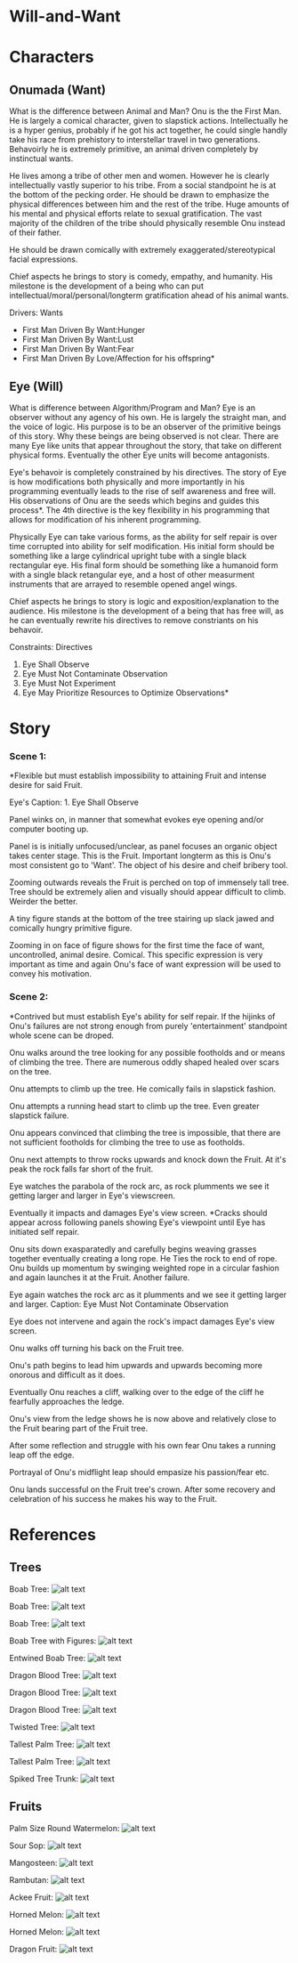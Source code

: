 # Will-and-Want

Characters
==========
Onumada (Want)
------------
What is the difference between Animal and Man?
Onu is the the First Man. He is largely a comical character, given to slapstick actions. Intellectually he is a hyper genius, probably if he got his act together, he could single handly take his race from prehistory to interstellar travel in two generations. Behavoirly he is extremely primitive, an animal driven completely by instinctual wants.  

He lives among a tribe of other men and women. However he is clearly intellectually vastly superior to his tribe. From a social standpoint he is at the bottom of the pecking order. He should be drawn to emphasize the physical differences between him and the rest of the tribe. Huge amounts of his mental and physical efforts relate to sexual gratification. The vast majority of the children of the tribe should physically resemble Onu instead of their father. 

He should be drawn comically with extremely exaggerated/stereotypical facial expressions. 

Chief aspects he brings to story is comedy, empathy, and humanity. His milestone is the development of a being who can put intellectual/moral/personal/longterm gratification ahead of his animal wants. 

Drivers: Wants
- First Man Driven By Want:Hunger
- First Man Driven By Want:Lust
- First Man Driven By Want:Fear
- First Man Driven By Love/Affection for his offspring*

Eye (Will)
--------
What is difference between Algorithm/Program and Man?
Eye is an observer without any agency of his own. He is largely the straight man, and the voice of logic. His purpose is to be an observer of the primitive beings of this story. Why these beings are being observed is not clear. There are many Eye like units that appear throughout the story, that take on different physical forms. Eventually the other Eye units will become antagonists. 

Eye's behavoir is completely constrained by his directives. The story of Eye is how modifications both physically and more importantly in his programming eventually leads to the rise of self awareness and free will. His observations of Onu are the seeds which begins and guides this process*. The 4th directive is the key flexibility in his programming that allows for modification of his inherent programming. 

Physically Eye can take various forms, as the ability for self repair is over time corrupted into ability for self modification. His initial form should be something like a large cylindrical upright tube with a single black rectangular eye. His final form should be something like a humanoid form with a single black retangular eye, and a host of other measurment instruments that are arrayed to resemble opened angel wings. 

Chief aspects he brings to story is logic and exposition/explanation to the audience. His milestone is the development of a being that has free will, as he can eventually rewrite his directives to remove constriants on his behavoir.

Constraints: Directives
1. Eye Shall Observe
2. Eye Must Not Contaminate Observation
3. Eye Must Not Experiment
4. Eye May Prioritize Resources to Optimize Observations*

Story
=====

### Scene 1:
*Flexible but must establish impossibility to attaining Fruit and intense desire for said Fruit.

Eye's Caption: 1. Eye Shall Observe

Panel winks on, in manner that somewhat evokes eye opening and/or computer booting up. 

Panel is is initially unfocused/unclear, as panel focuses an organic object takes center stage. This is the Fruit. Important longterm as this is Onu's most consistent go to 'Want'. The object of his desire and cheif bribery tool. 

Zooming outwards reveals the Fruit is perched on top of immensely tall tree. Tree should be extremely alien and visually should appear difficult to climb. Weirder the better.

A tiny figure stands at the bottom of the tree stairing up slack jawed and comically hungry primitive figure.

Zooming in on face of figure shows for the first time the face of want, uncontrolled, animal desire. Comical. This specific expression is very important as time and again Onu's face of want expression will be used to convey his motivation.

### Scene 2:
*Contrived but must establish Eye's ability for self repair. If the hijinks of Onu's failures are not strong enough from purely 'entertainment' standpoint whole scene can be droped.

Onu walks around the tree looking for any possible footholds and or means of climbing the tree. There are numerous oddly shaped healed over scars on the tree.

Onu attempts to climb up the tree. He comically fails in slapstick fashion. 

Onu attempts a running head start to climb up the tree. Even greater slapstick failure.

Onu appears convinced that climbing the tree is impossible, that there are not sufficient footholds for climbing the tree to use as footholds.

Onu next attempts to throw rocks upwards and knock down the Fruit. At it's peak the rock falls far short of the fruit. 

Eye watches the parabola of the rock arc, as rock plumments we see it getting larger and larger in Eye's viewscreen. 

Eventually it impacts and damages Eye's view screen. *Cracks should appear across following  panels showing Eye's viewpoint until Eye has initiated self repair.
 
Onu sits down exasparatedly and carefully begins weaving grasses together eventually creating a long rope. He Ties the rock to end of rope. Onu builds up momentum by swinging weighted rope in a circular fashion and again launches it at the Fruit. Another failure.

Eye again watches the rock arc as it plumments and we see it getting larger and larger. 
Caption: Eye Must Not Contaminate Observation

Eye does not intervene and again the rock's impact damages Eye's view screen.

Onu walks off turning his back on the Fruit tree. 

Onu's path begins to lead him upwards and upwards becoming more onorous and difficult as it does.

Eventually Onu reaches a cliff, walking over to the edge of the cliff he fearfully approaches the ledge.

Onu's view from the ledge shows he is now above and relatively close to the Fruit bearing part of the Fruit tree.

After some reflection and struggle with his own fear Onu takes a running leap off the edge. 

Portrayal of Onu's midflight leap should empasize his passion/fear etc.

Onu lands successful on the Fruit tree's crown. After some recovery and celebration of his success he makes his way to the Fruit.


# References  
## Trees
Boab Tree: ![alt text](https://upload.wikimedia.org/wikipedia/commons/a/a8/Adansonia_grandidieri04.jpg "Boab Tree")

Boab Tree: ![alt text](http://justfunfacts.com/wp-content/uploads/2017/06/baobab-trees.jpg "Boab Tree")

Boab Tree: ![alt text](https://i.pinimg.com/736x/5c/a7/6d/5ca76d6c50df2a70b7b37d02f0949a36--oak-tree-plants.jpg "Boab Tree")

Boab Tree with Figures: ![alt text](http://cdn1.arkive.org/media/08/086520D1-AD0B-4109-A165-55E01B521506/Presentation.Large/Avenue-of-Grandidiers-baobab-trees.jpg "Boab Tree")

Entwined Boab Tree: ![alt text](https://i.pinimg.com/736x/88/d3/b5/88d3b58d16995ba2ca3746d917b2f4df--eternal-love-madagascar.jpg "Boab Tree")

Dragon Blood Tree: ![alt text](https://i.ytimg.com/vi/F9oB_5w_6B4/maxresdefault.jpg "Dragon Blood Tree")

Dragon Blood Tree: ![alt text](http://www.johnlund.com/Images/Dragon-Blood-Eagle.jpg "Dragon Blood Tree")

Dragon Blood Tree: ![alt text](http://lh6.googleusercontent.com/-elexauzO_ag/TgZjTwVstaI/AAAAAAABfgk/OgakA5ASV6M/s720/w4rtqwedfqwdqwdqw.jpg "Dragon Blood Tree")

Twisted Tree: ![alt text](http://lh5.googleusercontent.com/-iIqxEg5cPTQ/TgZjRN0G9mI/AAAAAAABfgI/09i4XfiWTI0/s720/34t234efewrfewfwef.jpg "Twisted Tree")

Tallest Palm Tree: ![alt text](http://i.imgur.com/cgJYLYG.jpg "Twisted Tree")

Tallest Palm Tree: ![alt text](http://lh3.ggpht.com/-eKMpz4nYJLo/UefYLWhiO7I/AAAAAAAAqdE/ppy-_6aYEWA/cocora-valley-62.jpg?imgmax=800 "Twisted Tree")

Spiked Tree Trunk: ![alt text](http://media.gettyimages.com/photos/closeup-view-of-spiked-tree-picture-id558954787 "Twisted Tree")

## Fruits
Palm Size Round Watermelon: ![alt text](https://previews.123rf.com/images/usersam2007/usersam20071209/usersam2007120900024/15173406-Single-sweet-watermelon-isolated-on-white-background-Stock-Photo.jpg "Strange Fruit")

Sour Sop: ![alt text](https://listverse.com/wp-content/uploads/2011/07/screen-shot-2011-07-08-at-8-13-22-am.jpg "Strange Fruit")

Mangosteen: ![alt text](https://i0.wp.com/www.thisblogrules.com/wp-content/uploads/2014/10/Purple-mangosteen.jpg "Strange Fruit")

Rambutan: ![alt text](http://wdy.h-cdn.co/assets/cm/15/09/768x516/54ebb8037d877_-_10-rambutan-xl.jpg "Strange Fruit")

Ackee Fruit: ![alt text](http://ghk.h-cdn.co/assets/15/32/1600x800/gallery-1438970989-weird-fruit.jpg "Strange Fruit")

Horned Melon: ![alt text](http://www.blufftontoday.com/sites/blufftontoday.com/files/styles/flexslider_enhanced/public/13289396.jpg?itok=9NILTTS7 "Strange Fruit")

Horned Melon: ![alt text](http://blog.fairwaymarket.com/content/uploads/2011/09/HornedMelon.jpg "Strange Fruit")

Dragon Fruit: ![alt text](https://images-na.ssl-images-amazon.com/images/I/71glW-5Mo%2BL._SX355_.jpg "Strange Fruit")